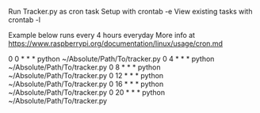 Run Tracker.py as cron task
Setup with crontab -e
View existing tasks with crontab -l

Example below runs every 4 hours everyday
More info at https://www.raspberrypi.org/documentation/linux/usage/cron.md

0 0 * * *  python ~/Absolute/Path/To/tracker.py
0 4 * * *  python ~/Absolute/Path/To/tracker.py
0 8 * * *  python ~/Absolute/Path/To/tracker.py
0 12 * * *  python ~/Absolute/Path/To/tracker.py
0 16 * * *  python ~/Absolute/Path/To/tracker.py
0 20 * * *  python ~/Absolute/Path/To/tracker.py
